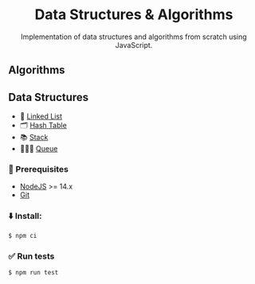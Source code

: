 <h1 align="center">Data Structures & Algorithms</h1>
<p align="center">Implementation of data structures and algorithms from scratch using JavaScript.</p>

## Algorithms

## Data Structures
- :link: [Linked List](./src/linked-list)
- :card_index_dividers: [Hash Table](./src/hash-table)
- :books: [Stack](./src/stack)
- :walking::standing_person::standing_person: [Queue](./src/queue)

### :page_facing_up: Prerequisites
- [NodeJS](https://nodejs.org/) >= 14.x
- [Git](https://git-scm.com)

### :arrow_down: Install:
```bash
$ npm ci
```

### :white_check_mark: Run tests
```bash
$ npm run test
```
